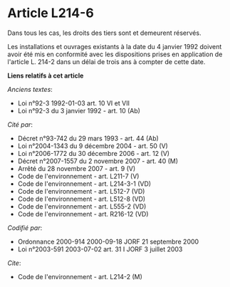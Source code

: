 # Article L214-6

Dans tous les cas, les droits des tiers sont et demeurent réservés.

Les installations et ouvrages existants à la date du 4 janvier 1992 doivent avoir été mis en conformité avec les dispositions
prises en application de l'article L. 214-2 dans un délai de trois ans à compter de cette date.

**Liens relatifs à cet article**

_Anciens textes_:

  - Loi n°92-3 1992-01-03 art. 10 VI et VII
  - Loi n°92-3 du 3 janvier 1992 - art. 10 (Ab)

_Cité par_:

  - Décret n°93-742 du 29 mars 1993 - art. 44 (Ab)
  - Loi n°2004-1343 du 9 décembre 2004 - art. 50 (V)
  - Loi n°2006-1772 du 30 décembre 2006 - art. 12 (V)
  - Décret n°2007-1557 du 2 novembre 2007 - art. 40 (M)
  - Arrêté du 28 novembre 2007 - art. 9 (V)
  - Code de l'environnement - art. L211-7 (V)
  - Code de l'environnement - art. L214-3-1 (VD)
  - Code de l'environnement - art. L512-7 (VD)
  - Code de l'environnement - art. L512-8 (VD)
  - Code de l'environnement - art. L555-2 (VD)
  - Code de l'environnement - art. R216-12 (VD)

_Codifié par_:

  - Ordonnance 2000-914 2000-09-18 JORF 21 septembre 2000
  - Loi n°2003-591 2003-07-02 art. 31 I JORF 3 juillet 2003

_Cite_:

  - Code de l'environnement - art. L214-2 (M)
